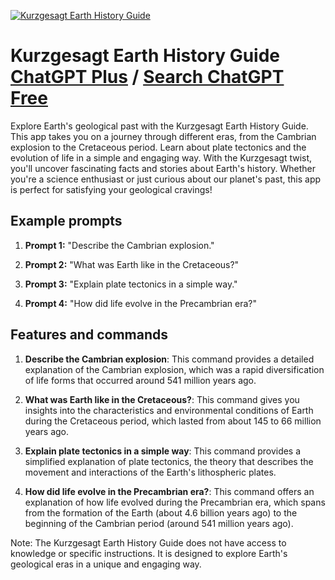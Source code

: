 
[![Kurzgesagt Earth History Guide](https://files.oaiusercontent.com/file-jmO6f3JaWfdCnhdsdodOqD5G?se=2123-10-18T22%3A17%3A05Z&sp=r&sv=2021-08-06&sr=b&rscc=max-age%3D31536000%2C%20immutable&rscd=attachment%3B%20filename%3Dc3a9ea06-2c05-4e45-aa58-040e5f0630ea.png&sig=d/4RwVLIncpbRSgvYvBBU4gD5ShsxYCw3zHRY86LJqE%3D)](https://chat.openai.com/g/g-Xb1F3xGKK-kurzgesagt-earth-history-guide)

# Kurzgesagt Earth History Guide [ChatGPT Plus](https://chat.openai.com/g/g-Xb1F3xGKK-kurzgesagt-earth-history-guide) / [Search ChatGPT Free](https://gptcall.net/index.html#/?search=Kurzgesagt%20Earth%20History%20Guide)

Explore Earth's geological past with the Kurzgesagt Earth History Guide. This app takes you on a journey through different eras, from the Cambrian explosion to the Cretaceous period. Learn about plate tectonics and the evolution of life in a simple and engaging way. With the Kurzgesagt twist, you'll uncover fascinating facts and stories about Earth's history. Whether you're a science enthusiast or just curious about our planet's past, this app is perfect for satisfying your geological cravings!

## Example prompts

1. **Prompt 1:** "Describe the Cambrian explosion."

2. **Prompt 2:** "What was Earth like in the Cretaceous?"

3. **Prompt 3:** "Explain plate tectonics in a simple way."

4. **Prompt 4:** "How did life evolve in the Precambrian era?"

## Features and commands

1. **Describe the Cambrian explosion**: This command provides a detailed explanation of the Cambrian explosion, which was a rapid diversification of life forms that occurred around 541 million years ago.

2. **What was Earth like in the Cretaceous?**: This command gives you insights into the characteristics and environmental conditions of Earth during the Cretaceous period, which lasted from about 145 to 66 million years ago.

3. **Explain plate tectonics in a simple way**: This command provides a simplified explanation of plate tectonics, the theory that describes the movement and interactions of the Earth's lithospheric plates.

4. **How did life evolve in the Precambrian era?**: This command offers an explanation of how life evolved during the Precambrian era, which spans from the formation of the Earth (about 4.6 billion years ago) to the beginning of the Cambrian period (around 541 million years ago).

Note: The Kurzgesagt Earth History Guide does not have access to knowledge or specific instructions. It is designed to explore Earth's geological eras in a unique and engaging way.


